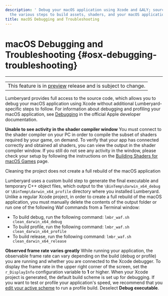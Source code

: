 ```yaml
---
description: ' Debug your macOS application using Xcode and &ALY; source code. Troubleshoot
  the various steps to build assets, shaders, and your macOS application. '
title: macOS Debugging and Troubleshooting
---
```

# macOS Debugging and Troubleshooting {#osx-debugging-troubleshooting}


****

|  |
| --- |
| This feature is in [preview](/docs/userguide/ly-glos-chap#preview) release and is subject to change\.  |

Lumberyard provides full access to the source code, which allows you to debug your macOS application using Xcode without additional Lumberyard\-specific steps to follow\. For information about debugging and profiling your macOS application, see [Debugging](https://developer.apple.com/support/debugging/) in the official Apple developer documentation\.

**Unable to see activity in the shader compiler window**
You must connect to the shader compiler on your PC in order to compile the subset of shaders required by your game, on demand\. To verify that your app has connected correctly and obtained all shaders, you can view the output in the shader compiler window\. If you still do not see any activity in the window, please check your setup by following the instructions on the [Building Shaders for macOS Games](/docs/userguide/macos/shaders-building.md) page\.

Cleaning the project does not create a full rebuild of the macOS application

Lumberyard uses a custom build step to generate the final executable and temporary C\+\+ object files, which output to the `\BinTemp\darwin_x64_debug` or `\BinTemp\darwin_x64_profile` directory where you installed Lumberyard\. Unlike a regular Xcode project, in order to create a full rebuild of the macOS application, you must manually delete the contents of the output folder or run one of the following Waf commands from a Terminal window:
+ To build debug, run the following command: `lmbr_waf.sh clean_darwin_x64_debug`
+ To build profile, run the following command: `lmbr_waf.sh clean_darwin_x64_profile`
+ To build release, run the following command: `lmbr_waf.sh clean_darwin_x64_release`

**Observed frame rate varies greatly**
While running your application, the observable frame rate can vary depending on the build \(debug or profile\) you are running and whether you are connected to the Xcode debugger\. To display the frame rate in the upper right corner of the screen, set the `r_DisplayInfo` configuration variable to **1** or higher\. When your Xcode project is generated, the default build scheme is set up for debugging\. If you want to test or profile your application's speed, we recommend that you [edit your active scheme](https://developer.apple.com/library/mac/recipes/xcode_help-scheme_editor/Articles/SchemeDialog.html) to run a profile build\. Deselect **Debug executable**\.